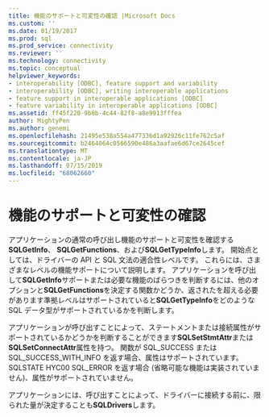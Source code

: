 ```yaml
---
title: 機能のサポートと可変性の確認 |Microsoft Docs
ms.custom: ''
ms.date: 01/19/2017
ms.prod: sql
ms.prod_service: connectivity
ms.reviewer: ''
ms.technology: connectivity
ms.topic: conceptual
helpviewer_keywords:
- interoperability [ODBC], feature support and variability
- interoperability [ODBC], writing interoperable applications
- feature support in interoperable applications [ODBC]
- feature variability in interoperable applications [ODBC]
ms.assetid: ff45f220-9b8b-4c44-82f8-a8e9913fffea
author: MightyPen
ms.author: genemi
ms.openlocfilehash: 21495e538a554a477336d1a92926c11fe762c5af
ms.sourcegitcommit: b2464064c0566590e486a3aafae6d67ce2645cef
ms.translationtype: MT
ms.contentlocale: ja-JP
ms.lasthandoff: 07/15/2019
ms.locfileid: "68062660"
---
```

# <a name="checking-feature-support-and-variability"></a>機能のサポートと可変性の確認
アプリケーションの通常の呼び出し機能のサポートと可変性を確認する**SQLGetInfo**、 **SQLGetFunctions**、および**SQLGetTypeInfo**します。 開始点としては、ドライバーの API と SQL 文法の適合性レベルです。 これらには、さまざまなレベルの機能サポートについて説明します。 アプリケーションを呼び出して**SQLGetInfo**サポートまたは必要な機能のばらつきを判断するには、他のオプションと**SQLGetFunctions**を決定する関数かどうか、返されたを超える必要があります準拠レベルはサポートされていると**SQLGetTypeInfo**をどのような SQL データ型がサポートされているかを判断します。  
  
 アプリケーションが呼び出すことによって、ステートメントまたは接続属性がサポートされているかどうかを判断することができます**SQLSetStmtAttr**または**SQLSetConnectAttr**属性を持つ。 関数が SQL_SUCCESS または SQL_SUCCESS_WITH_INFO を返す場合、属性はサポートされています。SQLSTATE HYC00 SQL_ERROR を返す場合 (省略可能な機能は実装されていません)、属性がサポートされていません。  
  
 アプリケーションには、呼び出すことによって、ドライバーに接続する前に、限られた量が決定することも**SQLDrivers**します。
